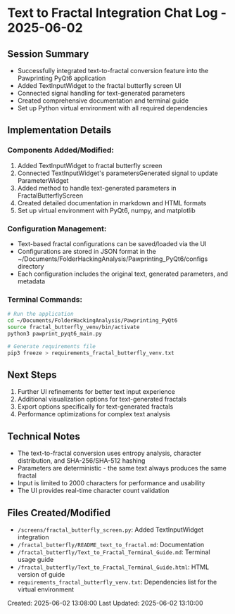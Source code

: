 # Text to Fractal Integration Chat Log - 2025-06-02

## Session Summary
- Successfully integrated text-to-fractal conversion feature into the Pawprinting PyQt6 application
- Added TextInputWidget to the fractal butterfly screen UI
- Connected signal handling for text-generated parameters
- Created comprehensive documentation and terminal guide
- Set up Python virtual environment with all required dependencies

## Implementation Details

### Components Added/Modified:
1. Added TextInputWidget to fractal butterfly screen
2. Connected TextInputWidget's parametersGenerated signal to update ParameterWidget
3. Added method to handle text-generated parameters in FractalButterflyScreen
4. Created detailed documentation in markdown and HTML formats
5. Set up virtual environment with PyQt6, numpy, and matplotlib

### Configuration Management:
- Text-based fractal configurations can be saved/loaded via the UI
- Configurations are stored in JSON format in the ~/Documents/FolderHackingAnalysis/Pawprinting_PyQt6/configs directory
- Each configuration includes the original text, generated parameters, and metadata

### Terminal Commands:
```bash
# Run the application
cd ~/Documents/FolderHackingAnalysis/Pawprinting_PyQt6
source fractal_butterfly_venv/bin/activate
python3 pawprint_pyqt6_main.py

# Generate requirements file
pip3 freeze > requirements_fractal_butterfly_venv.txt
```

## Next Steps
1. Further UI refinements for better text input experience
2. Additional visualization options for text-generated fractals
3. Export options specifically for text-generated fractals
4. Performance optimizations for complex text analysis

## Technical Notes
- The text-to-fractal conversion uses entropy analysis, character distribution, and SHA-256/SHA-512 hashing
- Parameters are deterministic - the same text always produces the same fractal
- Input is limited to 2000 characters for performance and usability
- The UI provides real-time character count validation

## Files Created/Modified
- `/screens/fractal_butterfly_screen.py`: Added TextInputWidget integration
- `/fractal_butterfly/README_text_to_fractal.md`: Documentation
- `/fractal_butterfly/Text_to_Fractal_Terminal_Guide.md`: Terminal usage guide
- `/fractal_butterfly/Text_to_Fractal_Terminal_Guide.html`: HTML version of guide
- `requirements_fractal_butterfly_venv.txt`: Dependencies list for the virtual environment

Created: 2025-06-02 13:08:00
Last Updated: 2025-06-02 13:10:00
